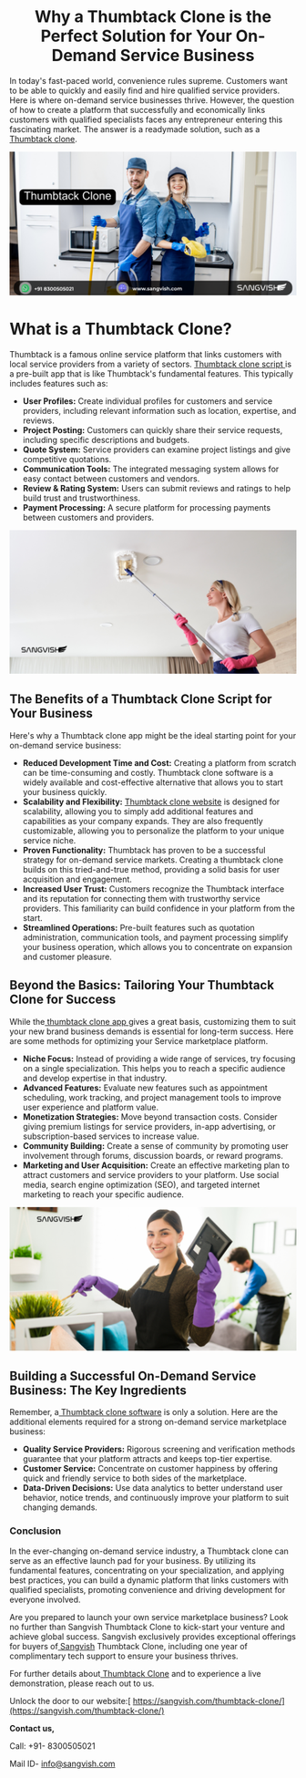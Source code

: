 <h1 align="center"> Why a Thumbtack Clone is the Perfect Solution for Your On-Demand Service Business </h1>

In today's fast-paced world, convenience rules supreme. Customers want to be able to quickly and easily find and hire qualified service providers. Here is where on-demand service businesses thrive. However, the question of how to create a platform that successfully and economically links customers with qualified specialists faces any entrepreneur entering this fascinating market.
The answer is a readymade solution, such as a[ Thumbtack clone](https://sangvish.com/thumbtack-clone/).

<div class="Box-sc-g0xbh4-0 iIZCet"><img alt=“thumbtackclone.png" src="https://github.com/sangvishtechnologies/thumbtack-clone/blob/main/images/thumbtack-clone-script-sangvish.png" data-hpc="true" class="Box-sc-g0xbh4-0 kzRgrI"></div> 

# What is a Thumbtack Clone?
Thumbtack is a famous online service platform that links customers with local service providers from a variety of sectors. [Thumbtack clone script ](https://sangvish.com/thumbtack-clone/)is a pre-built app that is like Thumbtack's fundamental features. This typically includes features such as:

* **User Profiles:** Create individual profiles for customers and service providers, including relevant information such as location, expertise, and reviews.
* **Project Posting:** Customers can quickly share their service requests, including specific descriptions and budgets.
* **Quote System:** Service providers can examine project listings and give competitive quotations.
* **Communication Tools:** The integrated messaging system allows for easy contact between customers and vendors.
* **Review & Rating System:** Users can submit reviews and ratings to help build trust and trustworthiness.
* **Payment Processing:** A secure platform for processing payments between customers and providers.

<div class="Box-sc-g0xbh4-0 iIZCet"><img alt=“thumbtackclone.png" src="https://github.com/sangvishtechnologies/thumbtack-clone/blob/main/images/thumbtack-clone-.png" data-hpc="true" class="Box-sc-g0xbh4-0 kzRgrI"></div> 

## The Benefits of a Thumbtack Clone Script for Your Business
Here's why a Thumbtack clone app might be the ideal starting point for your on-demand service business:
* **Reduced Development Time and Cost:** Creating a platform from scratch can be time-consuming and costly. Thumbtack clone software is a widely available and cost-effective alternative that allows you to start your business quickly.
* **Scalability and Flexibility:** [Thumbtack clone website](https://sangvish.com/thumbtack-clone/) is designed for scalability, allowing you to simply add additional features and capabilities as your company expands. They are also frequently customizable, allowing you to personalize the platform to your unique service niche.
* **Proven Functionality:** Thumbtack has proven to be a successful strategy for on-demand service markets. Creating a thumbtack clone builds on this tried-and-true method, providing a solid basis for user acquisition and engagement.
* **Increased User Trust:** Customers recognize the Thumbtack interface and its reputation for connecting them with trustworthy service providers. This familiarity can build confidence in your platform from the start.
* **Streamlined Operations:** Pre-built features such as quotation administration, communication tools, and payment processing simplify your business operation, which allows you to concentrate on expansion and customer pleasure.
## Beyond the Basics: Tailoring Your Thumbtack Clone for Success
While the[ thumbtack clone app ](https://sangvish.com/thumbtack-clone/)gives a great basis, customizing them to suit your new brand business demands is essential for long-term success. Here are some methods for optimizing your Service marketplace platform.

* **Niche Focus:** Instead of providing a wide range of services, try focusing on a single specialization. This helps you to reach a specific audience and develop expertise in that industry.
* **Advanced Features:** Evaluate new features such as appointment scheduling, work tracking, and project management tools to improve user experience and platform value.
* **Monetization Strategies:** Move beyond transaction costs. Consider giving premium listings for service providers, in-app advertising, or subscription-based services to increase value.
* **Community Building:** Create a sense of community by promoting user involvement through forums, discussion boards, or reward programs.
* **Marketing and User Acquisition:** Create an effective marketing plan to attract customers and service providers to your platform. Use social media, search engine optimization (SEO), and targeted internet marketing to reach your specific audience.

<div class="Box-sc-g0xbh4-0 iIZCet"><img alt=“thumbtackclone.png" src="https://github.com/sangvishtechnologies/thumbtack-clone/blob/main/images/thumbtack-clone-app.png" data-hpc="true" class="Box-sc-g0xbh4-0 kzRgrI"></div> 

## Building a Successful On-Demand Service Business: The Key Ingredients
Remember, a[ Thumbtack clone software](https://sangvish.com/thumbtack-clone/) is only a solution. Here are the additional elements required for a strong on-demand service marketplace business:
* **Quality Service Providers:** Rigorous screening and verification methods guarantee that your platform attracts and keeps top-tier expertise.
* **Customer Service:** Concentrate on customer happiness by offering quick and friendly service to both sides of the marketplace.
* **Data-Driven Decisions:** Use data analytics to better understand user behavior, notice trends, and continuously improve your platform to suit changing demands.
### Conclusion
In the ever-changing on-demand service industry, a Thumbtack clone can serve as an effective launch pad for your business. By utilizing its fundamental features, concentrating on your specialization, and applying best practices, you can build a dynamic platform that links customers with qualified specialists, promoting convenience and driving development for everyone involved.

Are you prepared to launch your own service marketplace business? Look no further than Sangvish Thumbtack Clone to kick-start your venture and achieve global success. Sangvish exclusively provides exceptional offerings for buyers of[ Sangvish](https://sangvish.com/) Thumbtack Clone, including one year of complimentary tech support to ensure your business thrives.

For further details about[ Thumbtack Clone](htt\ps://sangvish.com/thumbtack-clone/) and to experience a live demonstration, please reach out to us.

Unlock the door to our website:[ https://sangvish.com/thumbtack-clone/](https://sangvish.com/thumbtack-clone/)

**Contact us,**

Call: +91- 8300505021

Mail ID- info@sangvish.com
